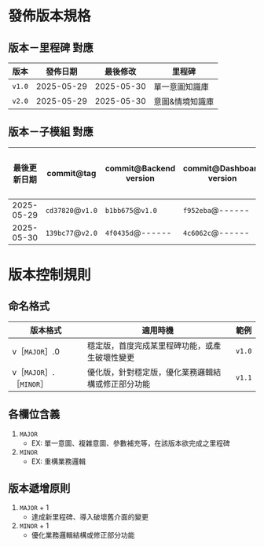 # 發佈版本規格

## 版本－里程碑 對應
| **版本** | **發佈日期** | **最後修改** | **里程碑**  |
|----------|-------------|-------------|-------------|
| `v1.0`   | 2025-05-29  | 2025-05-30  | 單一意圖知識庫 |
| `v2.0`   | 2025-05-29  | 2025-05-30  | 意圖&情境知識庫|

## 版本－子模組 對應
| **最後更新日期** | **commit@tag**    | **commit@Backend version** | **commit@Dashboard version** | **主要變動** |
|-----------------|-------------------|----------------------------|------------------------------|-------------|
| 2025-05-29      | `cd37820`@`v1.0`  | `b1bb675`@`v1.0`           | `f952eba`@------             |             |
| 2025-05-30      | `139bc77`@`v2.0`  | `4f0435d`@------           | `4c6062c`@------             |             |


# 版本控制規則

## 命名格式
| **版本格式**            | **適用時機**                                   | **範例** |
|------------------------|------------------------------------------------|----------|
| v［`MAJOR`］.0          | 穩定版，首度完成某里程碑功能，或產生破壞性變更    | `v1.0`   |
| v［`MAJOR`］.［`MINOR`］| 優化版，針對穩定版，優化業務邏輯結構或修正部分功能 | `v1.1`   |

## 各欄位含義
1. `MAJOR`
    - EX: 單一意圖、複雜意圖、參數補充等，在該版本欲完成之里程碑
2. `MINOR`
    - EX: 重構業務邏輯

## 版本遞增原則
1. `MAJOR` + 1
    - 達成新里程碑、導入破壞舊介面的變更
2. `MINOR` + 1
    - 優化業務邏輯結構或修正部分功能
